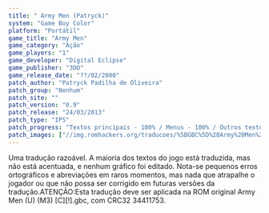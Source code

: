 ```yaml
---
title: " Army Men (Patryck)"
system: "Game Boy Color"
platform: "Portátil"
game_title: "Army Men"
game_category: "Ação"
game_players: "1"
game_developer: "Digital Eclipse"
game_publisher: "3DO"
game_release_date: "??/02/2000"
patch_author: "Patryck Padilha de Oliveira"
patch_group: "Nenhum"
patch_site: ""
patch_version: "0.9"
patch_release: "24/03/2013"
patch_type: "IPS"
patch_progress: "Textos principais - 100% / Menus - 100% / Outros textos - 80% / Acentos - 0% / Gráficos - 0% / Geral - 80%"
patch_images: ["//img.romhackers.org/traducoes/%5BGBC%5D%20Army%20Men%20-%20Patryck%20-%201.png","//img.romhackers.org/traducoes/%5BGBC%5D%20Army%20Men%20-%20Patryck%20-%202.png","//img.romhackers.org/traducoes/%5BGBC%5D%20Army%20Men%20-%20Patryck%20-%203.png"]
---
```

Uma tradução razoável. A maioria dos textos do jogo está traduzida, mas não está acentuada, e nenhum gráfico foi editado. Nota-se pequenos erros ortográficos e abreviações em raros momentos, mas nada que atrapalhe o jogador ou que não possa ser corrigido em futuras versões da tradução.ATENÇÃO:Esta tradução deve ser aplicada na ROM original Army Men (U) (M3) [C][!].gbc, com CRC32 34411753.